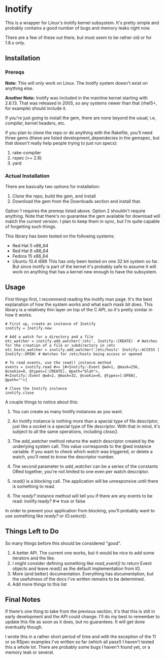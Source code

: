 Inotify
===

This is a wrapper for Linux's inotify kernel subsystem.  It's pretty simple and probably contains a good number of bugs and memory leaks right now.

There are a few of these out there, but most seem to be rather old or for 1.8.x only.

Installation
---

### Prereqs

**Note:** This will only work on Linux.  The Inotify system doesn't exist on anything else.

**Another Note:** Inotify was included in the mainline kernel starting with 2.6.13.  That was released in 2005, so any systems newer than that (rhel5+, for example) should include it.  

If you're just going to install the gem, there are none beyond the usual; i.e, compiler, kernel headers, etc.

If you plan to clone the repo or do anything with the Rakefile, you'll need three gems (these are listed development_dependecies in the gemspec, but that doesn't really help people trying to just run specs):

  1. rake-compiler
  2. rspec (>= 2.6)
  3. yard

### Actual Installation

There are basically two options for installation:
  
  1. Clone the repo, build the gem, and install
  2. Download the gem from the Downloads section and install that.

Option 1 requires the prereqs listed above.  Option 2 shouldn't require anything.  Note that there's no guarantee the gem available for download will match the current version.  I plan to keep them in sync, but I'm quite capable of forgetting such things.


This library has been tested on the following systems:
  * Red Hat 5   x86_64
  * Red Hat 6   x86_64
  * Fedora 15   x86_64
  * Ubuntu 10.4 i686
This has only been tested on one 32 bit system so far.  But since inotify is part of the kernel it's probably safe to assume it will work on anything that has a kernel new enough to have the subsystem.  

Usage
---

First things first, I recommend reading the inotify man page.  It's the best explanation of how the system works and what each mask bit does.  This library is a relatively thin layer on top of the C API, so it's pretty similar in how it works.

    # First up, create an instance of Inotify
    inotify = Inotify.new
    
    # Add a watch for a directory and a file
    etc_watcher = inotify.add_watcher('/etc', Inotify::CREATE)  # Watches for the creation of a file or subdirectory in /etc
    etc_hosts_watcher = inotify.add_watcher('/etc/hosts' Inotify::ACCESS | Inotify::OPEN) # Watches for /etc/hosts being access or opened
    
    # To read events, use the read() instance method
    events = inotify.read #=> [#<Inotify::Event @wd=1, @mask=256, @cookie=0, @types=[:CREATE], @path="blah">, 
    #<Inotify::Event @wd=2, @mask=32, @cookie=0, @types=[:OPEN], @path="">]
  
    # Close the Inotify instance
    inotify.close

A couple things to notice about this:

1. You can create as many Inotify instances as you want.

2. An Inotify instance is nothing more than a special type of file descriptor, just like a socket is a special type of file descriptor.  With that in mind, it's subject to all the same operations, including *close()*.

3. The *add_watcher* method returns the watch descriptor created by the underlying system call.  This value corresponds to the @wd instance variable.  If you want to check which watch was triggered, or delete a watch, you'll need to know the descriptor number.

4. The second parameter to *add_watcher* can be a series of the constants ORed together, you're not limited to one even per watch descriptor.

5. *read()* is a blocking call.  The application will be unresponsive until there is something to read.

6. The *ready?* instance method will tell you if there are any events to be read:
    inotify.ready? #=> true or false

In order to prevent your application from blocking, you'll probably want to use something like *ready?* or *IO.select()*.

Things Left to Do
---

So many things before this should be considered "good".

1. A better API.  The current one works, but it would be nice to add some iterators and the like.
2. I might consider defining something like *read_event()* to return Event objects and leave *read()* as the default implementation from IO.
3. More (and better) documentation.  Everything has documentation, but the usefulness of the docs I've written remains to be determined.
4. Add more things to this list

Final Notes
---

If there's one thing to take from the previous section, it's that this is still in early development and the API could change.  I'll do my best to remember to update this file as soon as it does, but no guarantees.  It will get done eventually though.

I wrote this in a rather short period of time and with the exception of the 11 or so RSpec examples I've written so far (which all pass!) I haven't tested this a whole lot.  There are probably some bugs I haven't found yet, or a memory leak or several.
